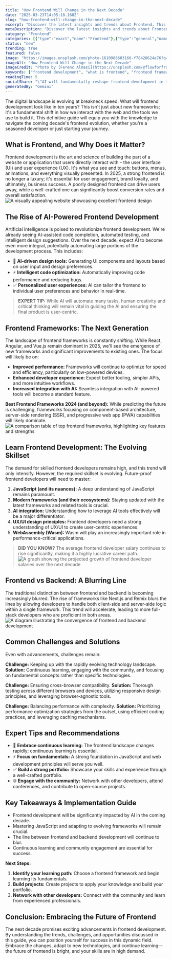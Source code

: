 ```yaml
---
title: "How Frontend Will Change in the Next Decade"
date: "2025-03-23T14:05:18.168Z"
slug: "how-frontend-will-change-in-the-next-decade"
excerpt: "Discover the latest insights and trends about Frontend. This comprehensive guide covers everything you need to know about Frontend in 2025."
metaDescription: "Discover the latest insights and trends about Frontend. This comprehensive guide covers everything you need to know about Frontend in 2025."
category: "Frontend"
categories: [{"type":"exact","name":"Frontend"},{"type":"general","name":"Technology"},{"type":"medium","name":"Web Development"},{"type":"specific","name":"User Interface"},{"type":"niche","name":"React Hooks"}]
status: "new"
trending: true
featured: false
image: "https://images.unsplash.com/photo-1610986603166-f78428624e76?q=85&w=1200&fit=max&fm=webp&auto=compress"
imageAlt: "How Frontend Will Change in the Next Decade"
imageCredit: "Photo by [Ferenc Almasi](https://unsplash.com/@flowforfrank) on Unsplash"
keywords: ["frontend development", "what is frontend", "frontend frameworks", "best frontend frameworks 2024", "learn frontend development", "frontend developer salary", "frontend vs backend", "hire frontend developer", "frontend development tutorial", "javascript frontend frameworks"]
readingTime: 5
socialShare: "\"AI will fundamentally reshape frontend development in the next decade, but human creativity remains the crucial ingredient for truly exceptional user experiences.\""
generatedBy: "Gemini"
---
```




The digital landscape is evolving at breakneck speed.  What will frontend development look like in ten years?  This isn't just about new frameworks; it's a fundamental shift in how we interact with the web and the tools we use to build it.  This definitive guide will equip you with the knowledge to navigate the coming decade's frontend evolution, whether you're a seasoned developer or just starting your journey.

## What is Frontend, and Why Does it Matter?

Frontend development is the art and science of building the part of a website or application that users directly interact with – the user interface (UI) and user experience (UX).  It's what you see and touch: buttons, menus, animations, and everything visually presented.  In 2025, a strong frontend is no longer a luxury; it's essential for user engagement, brand loyalty, and ultimately, business success.  A poorly designed frontend can drive users away, while a well-crafted one can significantly boost conversion rates and overall satisfaction. ![A visually appealing website showcasing excellent frontend design](https://images.unsplash.com/photo-1610986603166-f78428624e76?q=85&w=1200&fit=max&fm=webp&auto=compress)

## The Rise of AI-Powered Frontend Development

Artificial intelligence is poised to revolutionize frontend development.  We're already seeing AI-assisted code completion, automated testing, and intelligent design suggestions.  Over the next decade, expect AI to become even more integral, potentially automating large portions of the development process. This includes:

* 🔑 **AI-driven design tools:** Generating UI components and layouts based on user input and design preferences.
* ⚡ **Intelligent code optimization:** Automatically improving code performance and reducing bugs.
* ✅ **Personalized user experiences:**  AI can tailor the frontend to individual user preferences and behavior in real-time.

> **EXPERT TIP:**  While AI will automate many tasks, human creativity and critical thinking will remain vital in guiding the AI and ensuring the final product is user-centric.

## Frontend Frameworks: The Next Generation

The landscape of frontend frameworks is constantly shifting.  While React, Angular, and Vue.js remain dominant in 2025, we'll see the emergence of new frameworks and significant improvements to existing ones.  The focus will likely be on:

* **Improved performance:**  Frameworks will continue to optimize for speed and efficiency, particularly on low-powered devices.
* **Enhanced developer experience:**  Expect better tooling, simpler APIs, and more intuitive workflows.
* **Increased integration with AI:**  Seamless integration with AI-powered tools will become a standard feature.

**Best Frontend Frameworks 2024 (and beyond):**  While predicting the future is challenging, frameworks focusing on component-based architecture, server-side rendering (SSR), and progressive web app (PWA) capabilities will likely dominate.  ![A comparison table of top frontend frameworks, highlighting key features and strengths](https://images.unsplash.com/photo-1602992708529-c9fdb12905c9?q=85&w=1200&fit=max&fm=webp&auto=compress)

##  Learn Frontend Development: The Evolving Skillset

The demand for skilled frontend developers remains high, and this trend will only intensify.  However, the required skillset is evolving.  Future-proof frontend developers will need to master:

1. **JavaScript (and its nuances):**  A deep understanding of JavaScript remains paramount.
2. **Modern frameworks (and their ecosystems):**  Staying updated with the latest frameworks and related tools is crucial.
3. **AI integration:**  Understanding how to leverage AI tools effectively will be a major differentiator.
4. **UX/UI design principles:**  Frontend developers need a strong understanding of UX/UI to create user-centric experiences.
5. **WebAssembly (Wasm):**  Wasm will play an increasingly important role in performance-critical applications.

> **DID YOU KNOW?**  The average frontend developer salary continues to rise significantly, making it a highly lucrative career path.  ![A graph showing the projected growth of frontend developer salaries over the next decade](https://images.unsplash.com/photo-1593720213428-28a5b9e94613?q=85&w=1200&fit=max&fm=webp&auto=compress)

## Frontend vs Backend: A Blurring Line

The traditional distinction between frontend and backend is becoming increasingly blurred.  The rise of frameworks like Next.js and Remix blurs the lines by allowing developers to handle both client-side and server-side logic within a single framework.  This trend will accelerate, leading to more full-stack developers who are proficient in both areas.  ![A diagram illustrating the convergence of frontend and backend development](https://images.unsplash.com/photo-1581276879432-15e50529f34b?q=85&w=1200&fit=max&fm=webp&auto=compress)

## Common Challenges and Solutions

Even with advancements, challenges remain:

**Challenge:**  Keeping up with the rapidly evolving technology landscape.
**Solution:**  Continuous learning, engaging with the community, and focusing on fundamental concepts rather than specific technologies.

**Challenge:**  Ensuring cross-browser compatibility.
**Solution:**  Thorough testing across different browsers and devices, utilizing responsive design principles, and leveraging browser-agnostic tools.

**Challenge:**  Balancing performance with complexity.
**Solution:**  Prioritizing performance optimization strategies from the outset, using efficient coding practices, and leveraging caching mechanisms.

##  Expert Tips and Recommendations

* 🔑 **Embrace continuous learning:**  The frontend landscape changes rapidly; continuous learning is essential.
* ⚡ **Focus on fundamentals:**  A strong foundation in JavaScript and web development principles will serve you well.
* ✅ **Build a strong portfolio:**  Showcase your skills and experience through a well-crafted portfolio.
* 🌐 **Engage with the community:**  Network with other developers, attend conferences, and contribute to open-source projects.

## Key Takeaways & Implementation Guide

* Frontend development will be significantly impacted by AI in the coming decade.
* Mastering JavaScript and adapting to evolving frameworks will remain crucial.
*  The line between frontend and backend development will continue to blur.
* Continuous learning and community engagement are essential for success.

**Next Steps:**

1. **Identify your learning path:** Choose a frontend framework and begin learning its fundamentals.
2. **Build projects:**  Create projects to apply your knowledge and build your portfolio.
3. **Network with other developers:**  Connect with the community and learn from experienced professionals.

## Conclusion: Embracing the Future of Frontend

The next decade promises exciting advancements in frontend development.  By understanding the trends, challenges, and opportunities discussed in this guide, you can position yourself for success in this dynamic field. Embrace the changes, adapt to new technologies, and continue learning—the future of frontend is bright, and your skills are in high demand.


